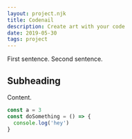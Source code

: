```yaml
---
layout: project.njk
title: Codenail
description: Create art with your code
date: 2019-05-30
tags: project
---
```


First sentence. Second sentence.

## Subheading

Content.

```js
const a = 3
const doSomething = () => {
  console.log('hey')
}
```
